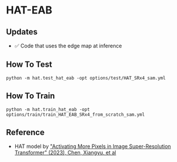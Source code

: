# HAT-EAB
## Updates
- :white_check_mark: Code that uses the edge map at inference

## How To Test
```
python -m hat.test_hat_eab -opt options/test/HAT_SRx4_sam.yml
```
## How To Train
```
python -m hat.train_hat_eab -opt options/train/train_HAT_EAB_SRx4_from_scratch_sam.yml
```
## Reference
- HAT model by ["Activating More Pixels in Image Super-Resolution Transformer" (2023), Chen, Xiangyu, et al](https://arxiv.org/abs/2205.04437)
